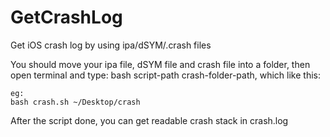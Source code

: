 # GetCrashLog
Get iOS crash log by using ipa/dSYM/.crash files

You should move your ipa file, dSYM file and crash file into a folder, then open terminal and type: bash script-path crash-folder-path, which like this:

    eg:
    bash crash.sh ~/Desktop/crash

After the script done, you can get readable crash stack in crash.log
